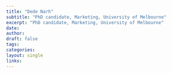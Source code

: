 ```yaml
---
title: "Dede Narh"
subtitle: "PhD candidate, Marketing, University of Melbourne"
excerpt: "PhD candidate, Marketing, University of Melbourne"
date: 
author:
draft: false
tags:
categories:
layout: single
links:
---
```


